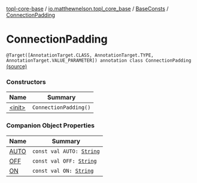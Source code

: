 [topl-core-base](../../../index.md) / [io.matthewnelson.topl_core_base](../../index.md) / [BaseConsts](../index.md) / [ConnectionPadding](./index.md)

# ConnectionPadding

`@Target([AnnotationTarget.CLASS, AnnotationTarget.TYPE, AnnotationTarget.VALUE_PARAMETER]) annotation class ConnectionPadding` [(source)](https://github.com/05nelsonm/TorOnionProxyLibrary-Android/blob/master/topl-core-base/src/main/java/io/matthewnelson/topl_core_base/BaseConsts.kt#L127)

### Constructors

| Name | Summary |
|---|---|
| [&lt;init&gt;](-init-.md) | `ConnectionPadding()` |

### Companion Object Properties

| Name | Summary |
|---|---|
| [AUTO](-a-u-t-o.md) | `const val AUTO: `[`String`](https://kotlinlang.org/api/latest/jvm/stdlib/kotlin/-string/index.html) |
| [OFF](-o-f-f.md) | `const val OFF: `[`String`](https://kotlinlang.org/api/latest/jvm/stdlib/kotlin/-string/index.html) |
| [ON](-o-n.md) | `const val ON: `[`String`](https://kotlinlang.org/api/latest/jvm/stdlib/kotlin/-string/index.html) |
